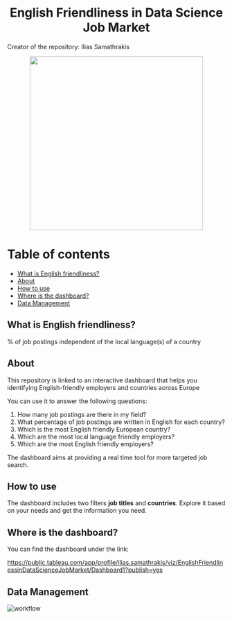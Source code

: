 <h1 align="center">English Friendliness in Data Science Job Market</h1>
Creator of the repository: Ilias Samathrakis

<p align="center">
  <img src="https://github.com/isamathr/english_friendliness_in_data_science_job_market/assets/134223309/de055211-856a-4abc-b3bd-e83a97317b2a" width="400">
</p>

# Table of contents

* [What is English friendliness?](#friendliness)
* [About](#about)
* [How to use](#howtouse)
* [Where is the dashboard?](#dashboard)
* [Data Management](#data)

## What is English friendliness? <a name="friendliness"></a>

% of job postings independent of the local language(s) of a country

## About <a name="about"></a>

This repository is linked to an interactive dashboard that helps you identifying English-friendly employers and countries across Europe

You can use it to answer the following questions:

1. How many job postings are there in my field?
2. What percentage of job postings are written in English for each country?
3. Which is the most English friendly European country?
4. Which are the most local language friendly employers?
5. Which are the most English friendly employers?

The dashboard aims at providing a real time tool for more targeted job search.

## How to use <a name="howtouse"></a>

The dashboard includes two filters **job titles** and **countries**. Explore it based on your needs and get the information you need.

## Where is the dashboard? <a name="dashboard"></a>

You can find the dashboard under the link:

https://public.tableau.com/app/profile/ilias.samathrakis/viz/EnglishFriendlinessinDataScienceJobMarket/Dashboard1?publish=yes

## Data Management <a name="data"></a>

![workflow](https://github.com/isamathr/english_friendliness_in_data_science_job_market/assets/134223309/c6ef0b71-62bf-4983-bf73-99b4b92ece2f)
